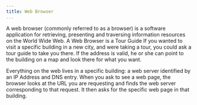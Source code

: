 ```yaml
---
title: Web Browser
...
```


<M4Definition source="Wikipedia" href="http://en.wikipedia.org/wiki/Web_browser">
  A web browser (commonly referred to as a browser) is a software application
  for retrieving, presenting and traversing information resources on the World
  Wide Web.
</M4Definition>

<Metaphor id="tour-guide" image="tour-guide">
  <M4Title>A Web Browser is a Tour Guide</M4Title>
  If you wanted to visit a specific building in a new city, and were taking a
  tour, you could ask a tour guide to take you there.  If the address is valid,
  he or she can point to the building on a map and look there for what you want.

  Everything on the web lives in a specific building: a web server identified by
  an IP Address and DNS entry. When you ask to see a web page, the browser looks
  at the URL you are requesting and finds the web server corresponding to that
  request.  It then asks for the specific web page in that building.
  <M4Author handle="clintandrewhall" href="http://www.github.com/clintandrewhall" />
</Metaphor>
